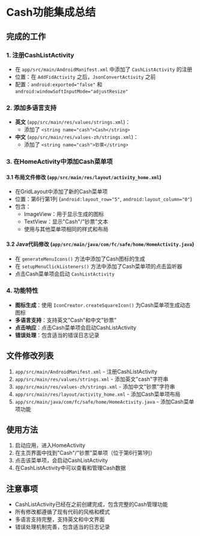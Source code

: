 # Cash功能集成总结

## 完成的工作

### 1. 注册CashListActivity
- 在 `app/src/main/AndroidManifest.xml` 中添加了 `CashListActivity` 的注册
- 位置：在 `AddFidActivity` 之后，`JsonConvertActivity` 之前
- 配置：`android:exported="false"` 和 `android:windowSoftInputMode="adjustResize"`

### 2. 添加多语言支持
- **英文** (`app/src/main/res/values/strings.xml`)：
  - 添加了 `<string name="cash">Cash</string>`
- **中文** (`app/src/main/res/values-zh/strings.xml`)：
  - 添加了 `<string name="cash">钞票</string>`

### 3. 在HomeActivity中添加Cash菜单项

#### 3.1 布局文件修改 (`app/src/main/res/layout/activity_home.xml`)
- 在GridLayout中添加了新的Cash菜单项
- 位置：第6行第1列 (`android:layout_row="5"`, `android:layout_column="0"`)
- 包含：
  - ImageView：用于显示生成的图标
  - TextView：显示"Cash"/"钞票"文本
  - 使用与其他菜单项相同的样式和布局

#### 3.2 Java代码修改 (`app/src/main/java/com/fc/safe/home/HomeActivity.java`)
- 在 `generateMenuIcons()` 方法中添加了Cash图标的生成
- 在 `setupMenuClickListeners()` 方法中添加了Cash菜单项的点击监听器
- 点击Cash菜单项会启动 `CashListActivity`

### 4. 功能特性
- **图标生成**：使用 `IconCreator.createSquareIcon()` 为Cash菜单项生成动态图标
- **多语言支持**：支持英文"Cash"和中文"钞票"
- **点击响应**：点击Cash菜单项会启动CashListActivity
- **错误处理**：包含适当的错误日志记录

## 文件修改列表

1. `app/src/main/AndroidManifest.xml` - 注册CashListActivity
2. `app/src/main/res/values/strings.xml` - 添加英文"cash"字符串
3. `app/src/main/res/values-zh/strings.xml` - 添加中文"钞票"字符串
4. `app/src/main/res/layout/activity_home.xml` - 添加Cash菜单项布局
5. `app/src/main/java/com/fc/safe/home/HomeActivity.java` - 添加Cash菜单项功能

## 使用方法

1. 启动应用，进入HomeActivity
2. 在主页界面中找到"Cash"/"钞票"菜单项（位于第6行第1列）
3. 点击该菜单项，会启动CashListActivity
4. 在CashListActivity中可以查看和管理Cash数据

## 注意事项

- CashListActivity已经在之前创建完成，包含完整的Cash管理功能
- 所有修改都遵循了现有代码的风格和模式
- 多语言支持完整，支持英文和中文界面
- 错误处理机制完善，包含适当的日志记录 